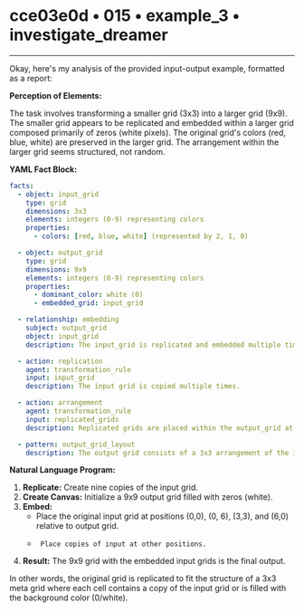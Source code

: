 # cce03e0d • 015 • example_3 • investigate_dreamer

---
Okay, here's my analysis of the provided input-output example, formatted as a report:

**Perception of Elements:**

The task involves transforming a smaller grid (3x3) into a larger grid (9x9). The smaller grid appears to be replicated and embedded within a larger grid composed primarily of zeros (white pixels). The original grid's colors (red, blue, white) are preserved in the larger grid. The arrangement within the larger grid seems structured, not random.

**YAML Fact Block:**



```yaml
facts:
  - object: input_grid
    type: grid
    dimensions: 3x3
    elements: integers (0-9) representing colors
    properties:
      - colors: [red, blue, white] (represented by 2, 1, 0)

  - object: output_grid
    type: grid
    dimensions: 9x9
    elements: integers (0-9) representing colors
    properties:
      - dominant_color: white (0)
      - embedded_grid: input_grid

  - relationship: embedding
    subject: output_grid
    object: input_grid
    description: The input_grid is replicated and embedded multiple times within the output_grid, with a specific pattern and spacing.

  - action: replication
    agent: transformation_rule
    input: input_grid
    description: The input grid is copied multiple times.

  - action: arrangement
    agent: transformation_rule
    input: replicated_grids
    description: Replicated grids are placed within the output_grid at specific positions, surrounded by zeros.

  - pattern: output_grid_layout
    description: The output grid consists of a 3x3 arrangement of the input grid embedded and the original grid placed diagonally.

```



**Natural Language Program:**

1.  **Replicate:** Create nine copies of the input grid.
2.  **Create Canvas:** Initialize a 9x9 output grid filled with zeros (white).
3. **Embed:**
    *   Place the original input grid at positions (0,0), (0, 6), (3,3), and (6,0) relative to output grid.
    *      Place copies of input at other positions.
4.  **Result:** The 9x9 grid with the embedded input grids is the final output.

In other words, the original grid is replicated to fit the structure of a 3x3 meta grid where each cell contains a copy of the input grid or is filled with the background color (0/white).

